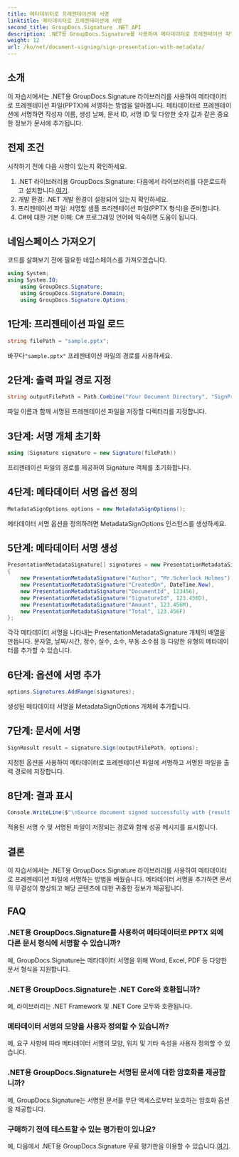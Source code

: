 ```yaml
---
title: 메타데이터로 프레젠테이션에 서명
linktitle: 메타데이터로 프레젠테이션에 서명
second_title: GroupDocs.Signature .NET API
description: .NET용 GroupDocs.Signature를 사용하여 메타데이터로 프레젠테이션 파일에 서명하는 방법을 알아보세요. 문서 무결성을 강화하고 귀중한 정보를 추가하세요.
weight: 12
url: /ko/net/document-signing/sign-presentation-with-metadata/
---
```

## 소개
이 자습서에서는 .NET용 GroupDocs.Signature 라이브러리를 사용하여 메타데이터로 프레젠테이션 파일(PPTX)에 서명하는 방법을 알아봅니다. 메타데이터로 프레젠테이션에 서명하면 작성자 이름, 생성 날짜, 문서 ID, 서명 ID 및 다양한 숫자 값과 같은 중요한 정보가 문서에 추가됩니다.
## 전제 조건
시작하기 전에 다음 사항이 있는지 확인하세요.
1.  .NET 라이브러리용 GroupDocs.Signature: 다음에서 라이브러리를 다운로드하고 설치합니다.[여기](https://releases.groupdocs.com/signature/net/).
2. 개발 환경: .NET 개발 환경이 설정되어 있는지 확인하세요.
3. 프리젠테이션 파일: 서명할 샘플 프리젠테이션 파일(PPTX 형식)을 준비합니다.
4. C#에 대한 기본 이해: C# 프로그래밍 언어에 익숙하면 도움이 됩니다.

## 네임스페이스 가져오기
코드를 살펴보기 전에 필요한 네임스페이스를 가져오겠습니다.
```csharp
using System;
using System.IO;
    using GroupDocs.Signature;
    using GroupDocs.Signature.Domain;
    using GroupDocs.Signature.Options;
```
## 1단계: 프리젠테이션 파일 로드
```csharp
string filePath = "sample.pptx";
```
 바꾸다`"sample.pptx"` 프레젠테이션 파일의 경로를 사용하세요.
## 2단계: 출력 파일 경로 지정
```csharp
string outputFilePath = Path.Combine("Your Document Directory", "SignPresentationWithMetadata", "SignedWithMetadata.pptx");
```
파일 이름과 함께 서명된 프레젠테이션 파일을 저장할 디렉터리를 지정합니다.
## 3단계: 서명 개체 초기화
```csharp
using (Signature signature = new Signature(filePath))
```
프리젠테이션 파일의 경로를 제공하여 Signature 객체를 초기화합니다.
## 4단계: 메타데이터 서명 옵션 정의
```csharp
MetadataSignOptions options = new MetadataSignOptions();
```
메타데이터 서명 옵션을 정의하려면 MetadataSignOptions 인스턴스를 생성하세요.
## 5단계: 메타데이터 서명 생성
```csharp
PresentationMetadataSignature[] signatures = new PresentationMetadataSignature[]
{
    new PresentationMetadataSignature("Author", "Mr.Scherlock Holmes"),
    new PresentationMetadataSignature("CreatedOn", DateTime.Now),
    new PresentationMetadataSignature("DocumentId", 123456),
    new PresentationMetadataSignature("SignatureId", 123.456D),
    new PresentationMetadataSignature("Amount", 123.456M),
    new PresentationMetadataSignature("Total", 123.456F)
};
```
각각 메타데이터 서명을 나타내는 PresentationMetadataSignature 개체의 배열을 만듭니다. 문자열, 날짜/시간, 정수, 실수, 소수, 부동 소수점 등 다양한 유형의 메타데이터를 추가할 수 있습니다.
## 6단계: 옵션에 서명 추가
```csharp
options.Signatures.AddRange(signatures);
```
생성된 메타데이터 서명을 MetadataSignOptions 개체에 추가합니다.
## 7단계: 문서에 서명
```csharp
SignResult result = signature.Sign(outputFilePath, options);
```
지정된 옵션을 사용하여 메타데이터로 프레젠테이션 파일에 서명하고 서명된 파일을 출력 경로에 저장합니다.
## 8단계: 결과 표시
```csharp
Console.WriteLine($"\nSource document signed successfully with {result.Succeeded.Count} signature(s).\nFile saved at {outputFilePath}.");
```
적용된 서명 수 및 서명된 파일이 저장되는 경로와 함께 성공 메시지를 표시합니다.

## 결론
이 자습서에서는 .NET용 GroupDocs.Signature 라이브러리를 사용하여 메타데이터로 프레젠테이션 파일에 서명하는 방법을 배웠습니다. 메타데이터 서명을 추가하면 문서의 무결성이 향상되고 해당 콘텐츠에 대한 귀중한 정보가 제공됩니다.

## FAQ
### .NET용 GroupDocs.Signature를 사용하여 메타데이터로 PPTX 외에 다른 문서 형식에 서명할 수 있습니까?
예, GroupDocs.Signature는 메타데이터 서명을 위해 Word, Excel, PDF 등 다양한 문서 형식을 지원합니다.
### .NET용 GroupDocs.Signature는 .NET Core와 호환됩니까?
예, 라이브러리는 .NET Framework 및 .NET Core 모두와 호환됩니다.
### 메타데이터 서명의 모양을 사용자 정의할 수 있습니까?
예, 요구 사항에 따라 메타데이터 서명의 모양, 위치 및 기타 속성을 사용자 정의할 수 있습니다.
### .NET용 GroupDocs.Signature는 서명된 문서에 대한 암호화를 제공합니까?
예, GroupDocs.Signature는 서명된 문서를 무단 액세스로부터 보호하는 암호화 옵션을 제공합니다.
### 구매하기 전에 테스트할 수 있는 평가판이 있나요?
 예, 다음에서 .NET용 GroupDocs.Signature 무료 평가판을 이용할 수 있습니다.[여기](https://releases.groupdocs.com/).